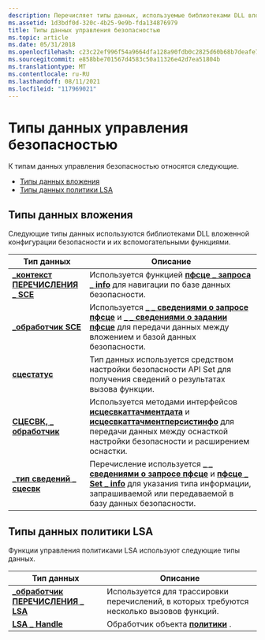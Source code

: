 ```yaml
---
description: Перечисляет типы данных, используемые библиотеками DLL вложенной конфигурации безопасности и их вспомогательными функциями.
ms.assetid: 1d3bdf0d-320c-4b25-9e9b-fda134876979
title: Типы данных управления безопасностью
ms.topic: article
ms.date: 05/31/2018
ms.openlocfilehash: c23c22ef996f54a9664dfa128a90fdb0c2825d60b68b7deafe7534d2b3b05737
ms.sourcegitcommit: e858bbe701567d4583c50a11326e42d7ea51804b
ms.translationtype: MT
ms.contentlocale: ru-RU
ms.lasthandoff: 08/11/2021
ms.locfileid: "117969021"
---
```

# <a name="security-management-data-types"></a>Типы данных управления безопасностью

К типам данных управления безопасностью относятся следующие.

-   [Типы данных вложения](#attachment-data-types)
-   [Типы данных политики LSA](#lsa-policy-data-types)

## <a name="attachment-data-types"></a>Типы данных вложения

Следующие типы данных используются библиотеками DLL вложенной конфигурации безопасности и их вспомогательными функциями.



| Тип данных                                                    | Описание                                                                                                                                                                                                                                                 |
|--------------------------------------------------------------|-------------------------------------------------------------------------------------------------------------------------------------------------------------------------------------------------------------------------------------------------------------|
| [**\_контекст ПЕРЕЧИСЛЕНИЯ \_ SCE**](sce-enumeration-context.md) | Используется функцией [**пфсце \_ запроса \_ info**](/windows/win32/api/scesvc/nc-scesvc-pfsce_query_info) для навигации по базе данных безопасности.                                                                                                                                              |
| [**\_обработчик SCE**](sce-handle.md)                            | Используется [**\_ \_ сведениями о запросе пфсце**](/windows/win32/api/scesvc/nc-scesvc-pfsce_query_info) и [**\_ \_ сведениями о задании пфсце**](/windows/win32/api/scesvc/nc-scesvc-pfsce_set_info) для передачи данных между вложением и базой данных безопасности.                                                                                 |
| [**сцестатус**](scestatus.md)                               | Тип данных используется средством настройки безопасности API Set для получения сведений о результатах вызова функции.                                                                                                                                    |
| [**СЦЕСВК, \_ обработчик**](scesvc-handle.md)                      | Используется методами интерфейсов [**исцесвкаттачментдата**](/windows/desktop/api/Scesvc/nn-scesvc-iscesvcattachmentdata) и [**исцесвкаттачментперсистинфо**](/windows/desktop/api/Scesvc/nn-scesvc-iscesvcattachmentpersistinfo) для передачи данных между оснасткой настройки безопасности и расширением оснастки. |
| [**\_тип сведений \_ сцесвк**](/windows/desktop/api/Scesvc/ne-scesvc-scesvc_info_type)               | Перечисление используется [**\_ \_ сведениями о запросе пфсце**](/windows/win32/api/scesvc/nc-scesvc-pfsce_query_info) и [**пфсце \_ Set \_ info**](/windows/win32/api/scesvc/nc-scesvc-pfsce_set_info) для указания типа информации, запрашиваемой или передаваемой в базу данных безопасности.                                                 |



 

## <a name="lsa-policy-data-types"></a>Типы данных политики LSA

Функции управления политиками LSA используют следующие типы данных.



| Тип данных                                                  | Описание                                                               |
|------------------------------------------------------------|---------------------------------------------------------------------------|
| [**\_обработчик ПЕРЕЧИСЛЕНИЯ \_ LSA**](lsa-enumeration-handle.md) | Используется для трассировки перечислений, в которых требуются несколько вызовов функций. |
| [**LSA \_ Handle**](lsa-handle.md)                          | Обработчик объекта [**политики**](policy-object.md) .                       |



 

 

 
